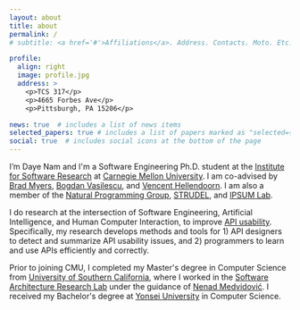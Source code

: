 ```yaml
---
layout: about
title: about
permalink: /
# subtitle: <a href='#'>Affiliations</a>. Address. Contacts. Moto. Etc.

profile:
  align: right
  image: profile.jpg
  address: >
    <p>TCS 317</p>
    <p>4665 Forbes Ave</p>
    <p>Pittsburgh, PA 15206</p>

news: true  # includes a list of news items
selected_papers: true # includes a list of papers marked as "selected={true}"
social: true  # includes social icons at the bottom of the page
---
```


I’m Daye Nam and I'm a Software Engineering Ph.D. student at the [Institute for Software Research](https://www.isri.cmu.edu/) at [Carnegie Mellon University](https://www.cmu.edu/). I am co-advised by [Brad Myers](https://www.cs.cmu.edu/~bam/), [Bogdan Vasilescu](https://bvasiles.github.io/), and [Vencent Hellendoorn](http://vhellendoorn.github.io/). I am also a member of the [Natural Programming Group](http://www.cs.cmu.edu/~NatProg/index.html), [STRUDEL](https://cmustrudel.github.io/), and [IPSUM Lab](https://ipsum-lab.github.io/).

I do research at the intersection of Software Engineering, Artificial Intelligence, and Human Computer Interaction, to improve [API usability](http://www.cs.cmu.edu/~NatProg/papers/p62-myers-CACM-API_Usability.pdf). Specifically, my research develops methods and tools for 1) API designers to detect and summarize API usability issues, and 2) programmers to learn and use APIs efficiently and correctly.

Prior to joining CMU, I completed my Master's degree in Computer Science from [University of Southern California](https://www.cs.usc.edu/), where I worked in the [Software Architecture Research Lab](https://softarch.usc.edu/) under the guidance of [Nenad Medvidović](https://softarch.usc.edu/~neno/). I received my Bachelor's degree at [Yonsei University](https://cs.yonsei.ac.kr:59290/eng/index.php) in Computer Science.
